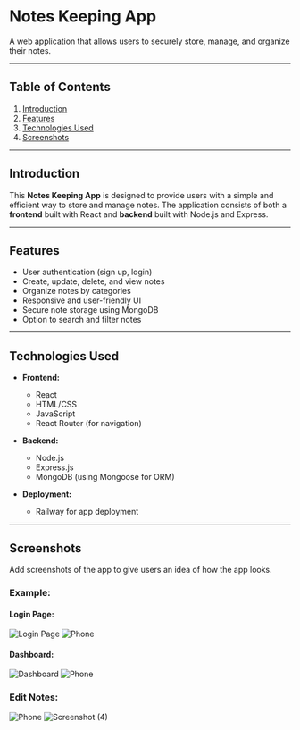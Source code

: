 # Notes Keeping App

A web application that allows users to securely store, manage, and organize their notes.

---

## Table of Contents

1. [Introduction](#introduction)
2. [Features](#features)
3. [Technologies Used](#technologies-used)
4. [Screenshots](#screenshots)

---

## Introduction

This **Notes Keeping App** is designed to provide users with a simple and efficient way to store and manage notes. The application consists of both a **frontend** built with React and **backend** built with Node.js and Express.

---

## Features

- User authentication (sign up, login)
- Create, update, delete, and view notes
- Organize notes by categories
- Responsive and user-friendly UI
- Secure note storage using MongoDB
- Option to search and filter notes

---

## Technologies Used

- **Frontend:**
  - React
  - HTML/CSS
  - JavaScript
  - React Router (for navigation)
  
- **Backend:**
  - Node.js
  - Express.js
  - MongoDB (using Mongoose for ORM)
  
- **Deployment:**
  - Railway for app deployment

---

## Screenshots

Add screenshots of the app to give users an idea of how the app looks.

### Example:

#### Login Page:
![Login Page](https://github.com/user-attachments/assets/d677ae18-bc00-4d35-b48d-9a0b44d1c311)
![Phone](https://github.com/user-attachments/assets/b9b49292-05d7-4de8-b712-3087d7846864)



#### Dashboard:
![Dashboard](https://github.com/user-attachments/assets/9dc7be66-a0b2-4792-a983-793f6a64c519)
![Phone](https://github.com/user-attachments/assets/23a11e0c-f24d-4900-a5a1-8c03b159afee)


### Edit Notes:
![Phone](https://github.com/user-attachments/assets/37c8712f-466a-4cab-b121-9789caf3e0f7)
![Screenshot (4)](https://github.com/user-attachments/assets/46af6f1a-220e-49f5-94cd-01e23510eefe)

